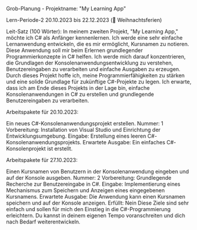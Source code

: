Grob-Planung - Projektname: "My Learning App"

Lern-Periode-2
20.10.2023 bis 22.12.2023 (🎄 Weihnachtsferien)

Leit-Satz (100 Wörter):
In meinem zweiten Projekt, "My Learning App," möchte ich C# als Anfänger kennenlernen. Ich werde eine sehr einfache Lernanwendung entwickeln, die es mir ermöglicht, Kursnamen zu notieren. Diese Anwendung soll mir beim Erlernen grundlegender Programmierkonzepte in C# helfen. Ich werde mich darauf konzentrieren, die Grundlagen der Konsolenanwendungsentwicklung zu verstehen, Benutzereingaben zu verarbeiten und einfache Ausgaben zu erzeugen. Durch dieses Projekt hoffe ich, meine Programmierfähigkeiten zu stärken und eine solide Grundlage für zukünftige C#-Projekte zu legen. Ich erwarte, dass ich am Ende dieses Projekts in der Lage bin, einfache Konsolenanwendungen in C# zu erstellen und grundlegende Benutzereingaben zu verarbeiten.

Arbeitspakete für 20.10.2023:

 Ein neues C#-Konsolenanwendungsprojekt erstellen.
Nummer: 1
Vorbereitung: Installation von Visual Studio und Einrichtung der Entwicklungsumgebung.
Eingabe: Erstellung eines leeren C#-Konsolenanwendungsprojekts.
Erwartete Ausgabe: Ein einfaches C#-Konsolenprojekt ist erstellt.

Arbeitspakete für 27.10.2023:

 Einen Kursnamen von Benutzern in der Konsolenanwendung eingeben und auf der Konsole ausgeben.
Nummer: 2
Vorbereitung: Grundlegende Recherche zur Benutzereingabe in C#.
Eingabe: Implementierung eines Mechanismus zum Speichern und Anzeigen eines eingegebenen Kursnamens.
Erwartete Ausgabe: Die Anwendung kann einen Kursnamen speichern und auf der Konsole anzeigen.
Erfüllt: Nein
Diese Ziele sind sehr einfach und sollen für mich den Einstieg in die C#-Programmierung erleichtern. Du kannst in deinem eigenen Tempo voranschreiten und dich nach Bedarf weiterentwickeln. 
